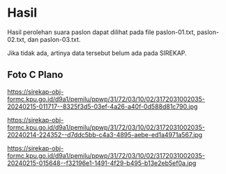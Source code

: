 # Hasil

Hasil perolehan suara paslon dapat dilihat pada file paslon-01.txt, paslon-02.txt, dan paslon-03.txt.

Jika tidak ada, artinya data tersebut belum ada pada SIREKAP.

## Foto C Plano

https://sirekap-obj-formc.kpu.go.id/d9a1/pemilu/ppwp/31/72/03/10/02/3172031002035-20240215-011717--8325f3d5-03ef-4a26-a40f-0d588d81c790.jpg

https://sirekap-obj-formc.kpu.go.id/d9a1/pemilu/ppwp/31/72/03/10/02/3172031002035-20240214-224352--d7ddc5bb-c4a3-4895-aebe-ed1a4971a567.jpg

https://sirekap-obj-formc.kpu.go.id/d9a1/pemilu/ppwp/31/72/03/10/02/3172031002035-20240215-015648--f32196e1-1491-4f29-b495-b13e2eb5ef0a.jpg
